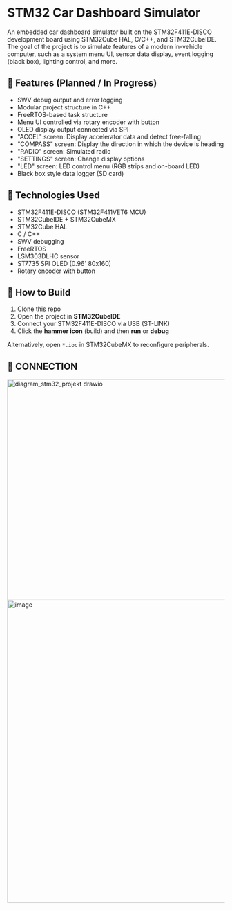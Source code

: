 # STM32 Car Dashboard Simulator

An embedded car dashboard simulator built on the STM32F411E-DISCO development board using STM32Cube HAL, C/C++, and STM32CubeIDE. The goal of the project is to simulate features of a modern in-vehicle computer, such as a system menu UI, sensor data display, event logging (black box), lighting control, and more.

## 🚗 Features (Planned / In Progress)

- SWV debug output and error logging
- Modular project structure in C++
- FreeRTOS-based task structure
- Menu UI controlled via rotary encoder with button
- OLED display output connected via SPI
- "ACCEL" screen: Display accelerator data and detect free-falling
- "COMPASS" screen: Display the direction in which the device is heading
- "RADIO" screen: Simulated radio
- "SETTINGS" screen: Change display options
- "LED" screen: LED control menu (RGB strips and on-board LED)
- Black box style data logger (SD card)

## 🧠 Technologies Used

- STM32F411E-DISCO (STM32F411VET6 MCU)
- STM32CubeIDE + STM32CubeMX
- STM32Cube HAL
- C / C++
- SWV debugging
- FreeRTOS
- LSM303DLHC sensor
- ST7735 SPI OLED (0.96' 80x160)
- Rotary encoder with button

## 🔧 How to Build

1. Clone this repo
2. Open the project in **STM32CubeIDE**
3. Connect your STM32F411E-DISCO via USB (ST-LINK)
4. Click the **hammer icon** (build) and then **run** or **debug**

Alternatively, open `*.ioc` in STM32CubeMX to reconfigure peripherals.

## 📸 CONNECTION

<img width="900" height="510" alt="diagram_stm32_projekt drawio" src="https://github.com/user-attachments/assets/0c47e43f-3942-4c48-aa71-02d4264de41b" />
<img width="752" height="700" alt="image" src="https://github.com/user-attachments/assets/40eb4664-be18-44ba-b571-4b0996270776" />


